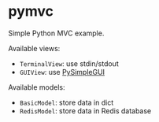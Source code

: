 # pymvc

Simple Python MVC example.

Available views:
 - `TerminalView`: use stdin/stdout
 - `GUIView`: use [PySimpleGUI](https://github.com/PySimpleGUI/PySimpleGUI) 

Available models:
 - `BasicModel`: store data in dict
 - `RedisModel`: store data in Redis database
